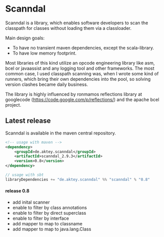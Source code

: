 # Scanndal
Scanndal is a library, which enables software developers to scan
the classpath for classes without loading them via a classloader.

Main design goals:
 * To have no transient maven dependencies, except the scala-library.
 * To have low memory footprint.

Most libraries of this kind utilize an opcode engineering library like
asm, bcel or javaassist and any logging tool and other frameworks.
The most common case, I used classpath scanning was, when I wrote some
kind of runners, which bring their own dependencies into the pool, so
solving version clashes became daily business.

The library is highly influenced by ronmamos reflections library at
googlecode (https://code.google.com/p/reflections/) and the apache bcel
project.

## Latest release
Scanndal is available in the maven central repository.
```xml
<!-- usage with maven -->
<dependency>
    <groupId>de.aktey.scanndal</groupId>
    <artifactId>scanndal_2.9.3</artifactId>
    <version>0.8</version>
</dependency>
```
```scala
// usage with sbt
libraryDependencies += "de.aktey.scanndal" %% "scanndal" % "0.8"
```

#### release 0.8
* add inital scanner
* enable to filter by class annotations
* enable to filter by direct superclass 
* enable to filter by interface
* add mapper to map to classname
* add mapper to map to java.lang.Class
